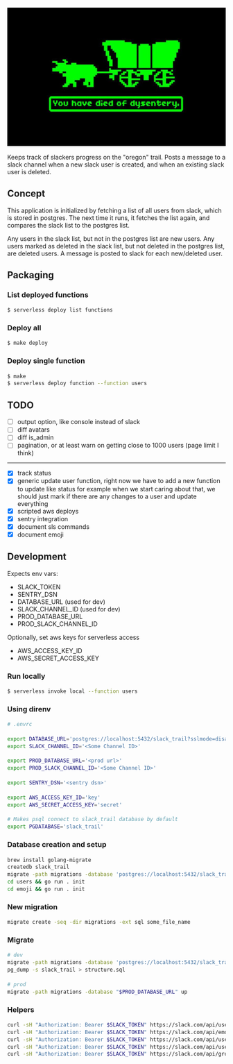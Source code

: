![Slack Trail](trail.jpg)

Keeps track of slackers progress on the "oregon" trail. Posts a message to a slack channel when a
new slack user is created, and when an existing slack user is deleted.

## Concept

This application is initialized by fetching a list of all users from slack, which is stored in
postgres. The next time it runs, it fetches the list again, and compares the slack list to the
postgres list.

Any users in the slack list, but not in the postgres list are new users. Any users
marked as deleted in the slack list, but not deleted in the postgres list, are deleted users. A
message is posted to slack for each new/deleted user.

## Packaging

### List deployed functions

```sh
$ serverless deploy list functions
```


### Deploy all

```sh
$ make deploy
```

### Deploy single function

```sh
$ make
$ serverless deploy function --function users
```

## TODO

- [ ] output option, like console instead of slack
- [ ] diff avatars
- [ ] diff is_admin
- [ ] pagination, or at least warn on getting close to 1000 users (page limit I think)

---

- [x] track status
- [x] generic update user function, right now we have to add a new function to update like status
  for example when we start caring about that, we should just mark if there are any changes to a
  user and update everything
- [x] scripted aws deploys
- [x] sentry integration
- [x] document sls commands
- [x] document emoji

## Development

Expects env vars:

- SLACK_TOKEN
- SENTRY_DSN
- DATABASE_URL (used for dev)
- SLACK_CHANNEL_ID (used for dev)
- PROD_DATABASE_URL
- PROD_SLACK_CHANNEL_ID

Optionally, set aws keys for serverless access

- AWS_ACCESS_KEY_ID
- AWS_SECRET_ACCESS_KEY

### Run locally

```sh
$ serverless invoke local --function users
```

### Using direnv

```sh
# .envrc

export DATABASE_URL='postgres://localhost:5432/slack_trail?sslmode=disable'
export SLACK_CHANNEL_ID='<Some Channel ID>'

export PROD_DATABASE_URL='<prod url>'
export PROD_SLACK_CHANNEL_ID='<Some Channel ID>'

export SENTRY_DSN='<sentry dsn>'

export AWS_ACCESS_KEY_ID='key'
export AWS_SECRET_ACCESS_KEY='secret'

# Makes psql connect to slack_trail database by default
export PGDATABASE='slack_trail'
```

### Database creation and setup

```sh
brew install golang-migrate
createdb slack_trail
migrate -path migrations -database 'postgres://localhost:5432/slack_trail?sslmode=disable' up
cd users && go run . init
cd emoji && go run . init
```

### New migration

```sh
migrate create -seq -dir migrations -ext sql some_file_name
```

### Migrate

```sh
# dev
migrate -path migrations -database 'postgres://localhost:5432/slack_trail?sslmode=disable' up
pg_dump -s slack_trail > structure.sql

# prod
migrate -path migrations -database "$PROD_DATABASE_URL" up
```

### Helpers

```sh
curl -sH "Authorization: Bearer $SLACK_TOKEN" https://slack.com/api/users.list | jq .
curl -sH "Authorization: Bearer $SLACK_TOKEN" https://slack.com/api/emoji.list | jq .
curl -sH "Authorization: Bearer $SLACK_TOKEN" https://slack.com/api/users.setPhoto -F image=@"/Users/zachtaylor/Downloads/slack-avatar.jpg"
curl -sH "Authorization: Bearer $SLACK_TOKEN" https://slack.com/api/users.deletePhoto
curl -sH "Authorization: Bearer $SLACK_TOKEN" https://slack.com/api/groups.info -F channel=GJUF0HLUC | jq -r '.group.members[]'
```
